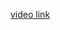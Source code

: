 <a href="https://drive.google.com/file/d/1kHwl8FOZyA0c3tvb98rwN15XtYqnYP1s/view?usp=sharing">video link</a>
